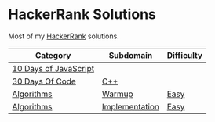 # HackerRank Solutions

Most of my [HackerRank](https://www.hackerrank.com/wolfthread) solutions.

| Category                                       | Subdomain                                   | Difficulty                             |
| ---------------------------------------------- | ------------------------------------------- | -------------------------------------- |
| [10 Days of JavaScript](10-days-of-javascript) |                                             |                                        |
| [30 Days Of Code](30-days-of-code)             | [C++](30-days-of-code/cpp)                  |                                        |
| [Algorithms](algorithms)                       | [Warmup](algorithms/warmup)                 | [Easy](algorithms/warmup/easy)         |
| [Algorithms](algorithms)                       | [Implementation](algorithms/implementation) | [Easy](algorithms/implementation/easy) |
